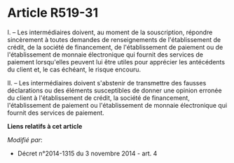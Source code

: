 # Article R519-31

I. – Les intermédiaires doivent, au moment de la souscription, répondre sincèrement à toutes demandes de renseignements de
l'établissement de crédit, de la société de financement, de l'établissement de paiement ou de l'établissement de monnaie
électronique qui fournit des services de paiement lorsqu'elles peuvent lui être utiles pour apprécier les antécédents du
client et, le cas échéant, le risque encouru.

II. – Les intermédiaires doivent s'abstenir de transmettre des fausses déclarations ou des éléments susceptibles de donner
une opinion erronée du client à l'établissement de crédit, la société de financement, l'établissement de paiement ou
l'établissement de monnaie électronique qui fournit des services de paiement.

**Liens relatifs à cet article**

_Modifié par_:

  - Décret n°2014-1315 du 3 novembre 2014 - art. 4
